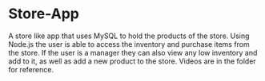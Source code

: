 # Store-App
A store like app that uses MySQL to hold the products of the store.  Using Node.js the user is able to access the inventory and purchase items from the store.  If the user is a manager they can also view any low inventory and add to it, as well as add a new product to the store. Videos are in the folder for reference.
